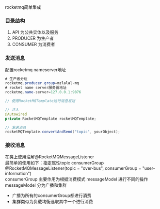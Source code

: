 rocketmq简单集成
<br/>
### 目录结构
1. API 为公共实体以及服务
2. PRODUCER 为生产者
3. CONSUMER 为消费者
### 发送消息
配置rocketmq nameserver地址
``` java
# 生产者分组
rocketmq.producer.group=mzlalal-mq
# rocket name server服务器地址
rocketmq.name-server=127.0.0.1:9876

// 使用RocketMQTemplate进行消息发送

// 注入
@Autowired
private RocketMQTemplate rocketMQTemplate;

// 发送消息
rocketMQTemplate.convertAndSend("topic", yourObject);
```
### 接收消息
在类上使用注解@RocketMQMessageListener
<br/>
最简单的使用如下：指定属性topic consumerGroup
<br/>@RocketMQMessageListener(topic = "over-bus", consumerGroup = "user-information")
<br/>consumerGroup 主要作用为根据消费模式 messageModel 进行不同的操作
<br/>messageModel 分为广播和集群
- 广播为所有的consumerGroup都进行消费
- 集群类似为负载均衡选取其中一个进行消费
